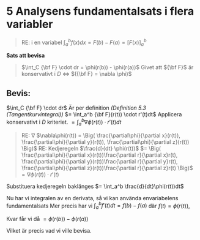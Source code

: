 # 5 Analysens fundamentalsats i flera variabler
> RE: i en variabel
> $\int^b_af(x)dx = F(b)-F(a) = \left[F(x)\right]^b_a$

**Sats att bevisa**
> $\int_C {\bf F} \cdot dr = \phi(r(b)) - \phi(r(a))$
> Givet att ${\bf F}$ är konservativt i $D$ ⇔ $({\bf F} = \nabla \phi)$

## **Bevis:**
$\int_C {\bf F} \cdot dr$
Är per definition *(Definition 5.3 (Tangentkurvintegral))*
$= \int_a^b {\bf F}(r(t)) \cdot r'(t)dt$
Applicera konservativt i $D$ kriteriet.
$= \int_a^b \nabla \phi(r(t)) \cdot r'(t)dt$

> RE: $\nabla$
> $\nabla\phi(r(t)) = \Big(
   \frac{\partial\phi}{\partial x}(r(t)),
   \frac{\partial\phi}{\partial y}(r(t)),
   \frac{\partial\phi}{\partial z}(r(t))
   \Big)$
> RE: Kedjeregeln
> $\frac{d}{dt} \phi(r(t))$
> $= \Big(
   \frac{\partial\phi}{\partial x}(r(t))\frac{\partial r}{\partial x}r(t),
   \frac{\partial\phi}{\partial y}(r(t))\frac{\partial r}{\partial y}r(t),
   \frac{\partial\phi}{\partial z}(r(t))\frac{\partial r}{\partial z}r(t)
  \Big)$
> $= \nabla\phi(r(t)) \cdot r'(t)$

Substituera kedjeregeln baklänges
$= \int_a^b \frac{d}{dt}\phi(r(t))dt$

Nu har vi integralen av en derivata, så vi kan använda envariabelens fundamentalsats
Mer precis har vi $\int^b_af'(t)dt = f(b)-f(a)$ där $f(t) = \phi(r(t))$,

Kvar får vi då
$= \phi(r(b)) - \phi(r(a))$

Vilket är precis vad vi ville bevisa.